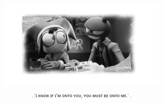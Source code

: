 ![image](IMG_4072.png) 




<p align="center">  𓈒 `ɪ ᴋɴᴏᴡ ɪғ ɪ'ᴍ ᴏɴᴛᴏ ʏᴏᴜ, ʏᴏᴜ ᴍᴜsᴛ ʙᴇ ᴏɴᴛᴏ ᴍᴇ.` 𓈒  </p>
